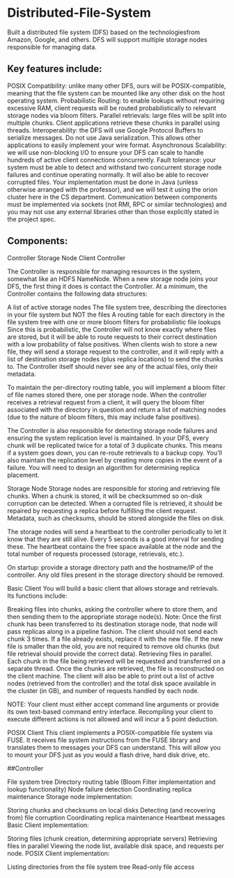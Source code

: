 # Distributed-File-System
Built a distributed file system (DFS) based on the technologiesfrom Amazon, Google, and others. DFS will support multiple storage nodes responsible for managing data.

## Key features include:

POSIX Compatibility: unlike many other DFS, ours will be POSIX-compatible, meaning that the file system can be mounted like any other disk on the host operating system.
Probabilistic Routing: to enable lookups without requiring excessive RAM, client requests will be routed probabilistically to relevant storage nodes via bloom filters.
Parallel retrievals: large files will be split into multiple chunks. Client applications retrieve these chunks in parallel using threads.
Interoperability: the DFS will use Google Protocol Buffers to serialize messages. Do not use Java serialization. This allows other applications to easily implement your wire format.
Asynchronous Scalability: we will use non-blocking I/O to ensure your DFS can scale to handle hundreds of active client connections concurrently.
Fault tolerance: your system must be able to detect and withstand two concurrent storage node failures and continue operating normally. It will also be able to recover corrupted files.
Your implementation must be done in Java (unless otherwise arranged with the professor), and we will test it using the orion cluster here in the CS department. Communication between components must be implemented via sockets (not RMI, RPC or similar technologies) and you may not use any external libraries other than those explicitly stated in the project spec.

## Components:

Controller
Storage Node
Client
Controller

The Controller is responsible for managing resources in the system, somewhat like an HDFS NameNode. When a new storage node joins your DFS, the first thing it does is contact the Controller. At a minimum, the Controller contains the following data structures:

A list of active storage nodes
The file system tree, describing the directories in your file system but NOT the files
A routing table for each directory in the file system tree with one or more bloom filters for probabilistic file lookups
Since this is probabilistic, the Controller will not know exactly where files are stored, but it will be able to route requests to their correct destination with a low probability of false positives.
When clients wish to store a new file, they will send a storage request to the controller, and it will reply with a list of destination storage nodes (plus replica locations) to send the chunks to. The Controller itself should never see any of the actual files, only their metadata.

To maintain the per-directory routing table, you will implement a bloom filter of file names stored there, one per storage node. When the controller receives a retrieval request from a client, it will query the bloom filter associated with the directory in question and return a list of matching nodes (due to the nature of bloom filters, this may include false positives).

The Controller is also responsible for detecting storage node failures and ensuring the system replication level is maintained. In your DFS, every chunk will be replicated twice for a total of 3 duplicate chunks. This means if a system goes down, you can re-route retrievals to a backup copy. You’ll also maintain the replication level by creating more copies in the event of a failure. You will need to design an algorithm for determining replica placement.

Storage Node
Storage nodes are responsible for storing and retrieving file chunks. When a chunk is stored, it will be checksummed so on-disk corruption can be detected. When a corrupted file is retrieved, it should be repaired by requesting a replica before fulfilling the client request. Metadata, such as checksums, should be stored alongside the files on disk.

The storage nodes will send a heartbeat to the controller periodically to let it know that they are still alive. Every 5 seconds is a good interval for sending these. The heartbeat contains the free space available at the node and the total number of requests processed (storage, retrievals, etc.).

On startup: provide a storage directory path and the hostname/IP of the controller. Any old files present in the storage directory should be removed.

Basic Client
You will build a basic client that allows storage and retrievals. Its functions include:

Breaking files into chunks, asking the controller where to store them, and then sending them to the appropriate storage node(s).
Note: Once the first chunk has been transferred to its destination storage node, that node will pass replicas along in a pipeline fashion. The client should not send each chunk 3 times.
If a file already exists, replace it with the new file. If the new file is smaller than the old, you are not required to remove old chunks (but file retrieval should provide the correct data).
Retrieving files in parallel. Each chunk in the file being retrieved will be requested and transferred on a separate thread. Once the chunks are retrieved, the file is reconstructed on the client machine.
The client will also be able to print out a list of active nodes (retrieved from the controller) and the total disk space available in the cluster (in GB), and number of requests handled by each node.

NOTE: Your client must either accept command line arguments or provide its own text-based command entry interface. Recompiling your client to execute different actions is not allowed and will incur a 5 point deduction.

POSIX Client
This client implements a POSIX-compatible file system via FUSE. It receives file system instructions from the FUSE library and translates them to messages your DFS can understand. This will allow you to mount your DFS just as you would a flash drive, hard disk drive, etc.


##Controller

 File system tree
Directory routing table (Bloom Filter implementation and lookup functionality)
Node failure detection
Coordinating replica maintenance
Storage node implementation:

Storing chunks and checksums on local disks
Detecting (and recovering from) file corruption
Coordinating replica maintenance
Heartbeat messages
Basic Client implementation:

Storing files (chunk creation, determining appropriate servers)
Retrieving files in parallel
Viewing the node list, available disk space, and requests per node.
POSIX Client implementation:

Listing directories from the file system tree
Read-only file access
